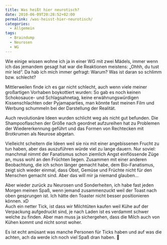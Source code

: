 ```yaml
---
title: Was heißt hier neurotisch?
date: 2010-06-09T20:28:52+02:00
permalink: /was-heisst-hier-neurotisch/
categories:
  - Allgemein
tags:
  - Braindump
  - Neurosen
  - WG
---
```

Wie einige wissen wohne ich ja in einer WG mit zwei Mädels, immer wenn ich das jemandem gesagt hat war die Reaktionen meistens: 
„Ohhh, du tust mir leid“. Da hab ich mich immer gefragt: Warum? Was ist daran so schlimm bzw. schlecht?

Mittlerweilen finde ich es gar nicht schlecht, auch wenn viele meiner großartigen Vorhaben boykottiert wurden: 
So gab es noch keinen Schokosauce- und Schlagsahnetag, keine erwähnungswürdigen Kissenschlachten oder Pyjamaparties, 
man könnte fast meinen Film und Werbung schummeln bei der Darstellung der Realität.  
  
Auch revolutionäre Ideen wurden schlicht weg als nicht gut befunden. Die Shampooflaschen der Größe nach geordnet 
aufzureihen hat zu Problemen der Wiedererkennung geführt und das Formen von Rechtecken mit Brotkrumen als Neurose abgetan. 

Vielleicht scheitern die Ideen weil sie nix mit einer angebissenen Frucht zu tun haben, 
aber das auszuführen würde viel zu lange dauern. Nur soviel: manchmal nimmt der Fanatismus schon ziemlich Angst einflössende Züge an, 
muss wohl an den Früchten liegen. Zusammen mit einer anderen Beobachtung, die ich schon länger gemacht habe, 
dem Bio-Fanatismus, zeigt sich wieder einmal, dass Obst, Gemüse und Früchte nicht für den Menschen gemacht sind. 
Aber das will mir ja niemand glauben…

Aber wieder zurück zu Neurosen und Sonderheiten, ich habe fast jeden Morgen meinen Spaß, wenn jemand zusammenzuckt 
weil der Toast nach oben gesprungen ist. Ich hätte den Toaster nicht besser positionieren können. xD  
Auch ein netter Tick, ist dass wir Milchtüten kaufen weil Kühe auf der Verpackung aufgedruckt sind, 
je nach Laden ist es verdammt schwer welche zu finden. Aber man muss ja sichergehen, dass die Milch auch von Kühen kommt und nicht sonst woher.

Es ist echt amüsant was manche Personen für Ticks haben und auf was die achten, ach da werde ich noch viel Spaß dran haben. 🙂